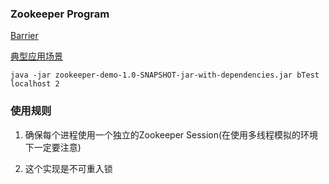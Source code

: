 ### Zookeeper Program

[Barrier](https://zookeeper.apache.org/doc/r3.7.0/zookeeperTutorial.html)

[典型应用场景](https://zhuanlan.zhihu.com/p/67654401)

```
java -jar zookeeper-demo-1.0-SNAPSHOT-jar-with-dependencies.jar bTest localhost 2
```

### 使用规则 ###

1. 确保每个进程使用一个独立的Zookeeper Session(在使用多线程模拟的环境下一定要注意)

2. 这个实现是不可重入锁


